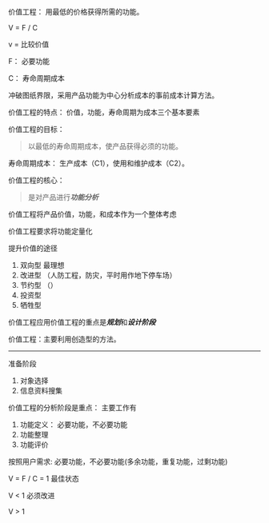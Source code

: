 价值工程： 用最低的价格获得所需的功能。

V = F / C 

v = 比较价值

F： 必要功能

C： 寿命周期成本


冲破图纸界限，采用产品功能为中心分析成本的事前成本计算方法。


价值工程的特点： 
	价值，功能，寿命周期为成本三个基本要素
	

价值工程的目标：
>以最低的寿命周期成本，使产品获得必须的功能。

寿命周期成本： 生产成本（C1），使用和维护成本（C2）。



价值工程的核心：
> 是对产品进行***功能分析***

价值工程将产品价值，功能，和成本作为一个整体考虑

价值工程要求将功能定量化


提升价值的途径
1. 双向型  最理想
2. 改进型  （人防工程，防灾，平时用作地下停车场）
3. 节约型   （）
4. 投资型   
5. 牺牲型

价值工程应用价值工程的重点是***规划***和***设计阶段***

价值工程：主要利用创造型的方法。

---
准备阶段
1. 对象选择
2. 信息资料搜集


价值工程的分析阶段是重点： 主要工作有
 1. 功能定义： 必要功能，不必要功能
 3. 功能整理
 4. 功能评价

按照用户需求: 必要功能，不必要功能(多余功能，重复功能，过剩功能)


V = F / C  = 1 最佳状态

V  < 1 必须改进

V > 1 








